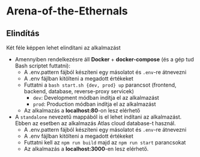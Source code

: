 # Arena-of-the-Ethernals

## Elindítás

Két féle képpen lehet elindítani az alkalmazást

- Amennyiben rendelkezésre áll **Docker** + **docker-compose** (és a gép tud Bash scriptet futtatni):
  - A .env.pattern fájból készíteni egy másolatot és `.env`-re átnevezni
  - A .env fájlban kitölteni a megadott értékeket
  - Futtatni a `bash start.sh {dev, prod} up` parancsot (frontend, backend, database, reverse-proxy servicek)
    - `dev`: Development módban indítja el az alkalmazást
    - `prod`: Production módban indítja el az alkalmazást
  - Az alkalmazás a **localhost:80**-on lesz elérhető
- A `standalone` nevezetű mappából is el lehet indítani az alkalmazást. Ebben az esetben az alkalmazás Atlas cloud database-t használ.
  - A .env.pattern fájból készíteni egy másolatot és `.env`-re átnevezni
  - A .env fájlban kitölteni a megadott értékeket
  - Futtatni kell az `npm run build` majd az `npm run start` parancsokat
  - Az alkalmazás a **localhost:3000**-en lesz elérhető.